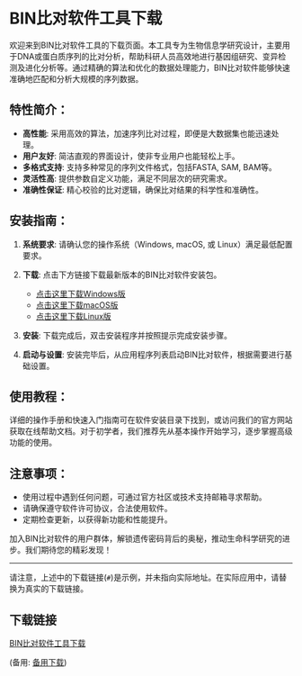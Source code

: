 # BIN比对软件工具下载

欢迎来到BIN比对软件工具的下载页面。本工具专为生物信息学研究设计，主要用于DNA或蛋白质序列的比对分析，帮助科研人员高效地进行基因组研究、变异检测及进化分析等。通过精确的算法和优化的数据处理能力，BIN比对软件能够快速准确地匹配和分析大规模的序列数据。

## 特性简介：
- **高性能**: 采用高效的算法，加速序列比对过程，即便是大数据集也能迅速处理。
- **用户友好**: 简洁直观的界面设计，使非专业用户也能轻松上手。
- **多格式支持**: 支持多种常见的序列文件格式，包括FASTA, SAM, BAM等。
- **灵活性高**: 提供参数自定义功能，满足不同层次的研究需求。
- **准确性保证**: 精心校验的比对逻辑，确保比对结果的科学性和准确性。

## 安装指南：
1. **系统要求**: 请确认您的操作系统（Windows, macOS, 或 Linux）满足最低配置要求。
2. **下载**: 点击下方链接下载最新版本的BIN比对软件安装包。
   - [点击这里下载Windows版](#)
   - [点击这里下载macOS版](#)
   - [点击这里下载Linux版](#)
   
3. **安装**: 下载完成后，双击安装程序并按照提示完成安装步骤。
4. **启动与设置**: 安装完毕后，从应用程序列表启动BIN比对软件，根据需要进行基础设置。

## 使用教程：
详细的操作手册和快速入门指南可在软件安装目录下找到，或访问我们的官方网站获取在线帮助文档。对于初学者，我们推荐先从基本操作开始学习，逐步掌握高级功能的使用。

## 注意事项：
- 使用过程中遇到任何问题，可通过官方社区或技术支持邮箱寻求帮助。
- 请确保遵守软件许可协议，合法使用软件。
- 定期检查更新，以获得新功能和性能提升。

加入BIN比对软件的用户群体，解锁遗传密码背后的奥秘，推动生命科学研究的进步。我们期待您的精彩发现！

---

请注意，上述中的下载链接(`#`)是示例，并未指向实际地址。在实际应用中，请替换为真实的下载链接。

## 下载链接
[BIN比对软件工具下载](https://pan.quark.cn/s/37feea2c12ed) 

(备用: [备用下载](https://pan.baidu.com/s/1dfHBRKYZ2aKfsvKv8hCckA?pwd=1234))
